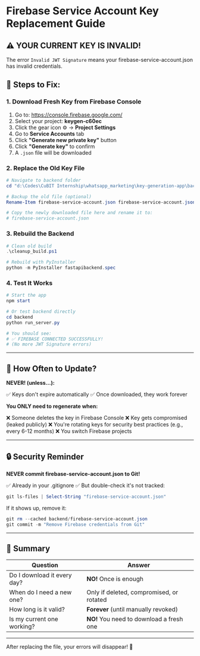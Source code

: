 # Firebase Service Account Key Replacement Guide

## ⚠️ YOUR CURRENT KEY IS INVALID!

The error `Invalid JWT Signature` means your firebase-service-account.json has invalid credentials.

## 🔄 Steps to Fix:

### 1. Download Fresh Key from Firebase Console

1. Go to: https://console.firebase.google.com/
2. Select your project: **keygen-c60ec**
3. Click the gear icon ⚙️ → **Project Settings**
4. Go to **Service Accounts** tab
5. Click **"Generate new private key"** button
6. Click **"Generate key"** to confirm
7. A `.json` file will be downloaded

### 2. Replace the Old Key File

```powershell
# Navigate to backend folder
cd "d:\Codes\CuBIT Internship\whatsapp_marketing\key-generation-app\backend"

# Backup the old file (optional)
Rename-Item firebase-service-account.json firebase-service-account.json.OLD

# Copy the newly downloaded file here and rename it to:
# firebase-service-account.json
```

### 3. Rebuild the Backend

```powershell
# Clean old build
.\cleanup_build.ps1

# Rebuild with PyInstaller
python -m PyInstaller fastapibackend.spec
```

### 4. Test It Works

```powershell
# Start the app
npm start

# Or test backend directly
cd backend
python run_server.py

# You should see:
# ✅ FIREBASE CONNECTED SUCCESSFULLY!
# (No more JWT Signature errors)
```

---

## 📅 How Often to Update?

**NEVER! (unless...):**

✅ Keys don't expire automatically
✅ Once downloaded, they work forever

**You ONLY need to regenerate when:**

❌ Someone deletes the key in Firebase Console
❌ Key gets compromised (leaked publicly)
❌ You're rotating keys for security best practices (e.g., every 6-12 months)
❌ You switch Firebase projects

---

## 🔒 Security Reminder

**NEVER commit firebase-service-account.json to Git!**

✅ Already in your .gitignore
✅ But double-check it's not tracked:

```powershell
git ls-files | Select-String "firebase-service-account.json"
```

If it shows up, remove it:

```powershell
git rm --cached backend/firebase-service-account.json
git commit -m "Remove Firebase credentials from Git"
```

---

## 🎯 Summary

| Question | Answer |
|----------|--------|
| Do I download it every day? | **NO!** Once is enough |
| When do I need a new one? | Only if deleted, compromised, or rotated |
| How long is it valid? | **Forever** (until manually revoked) |
| Is my current one working? | **NO!** You need to download a fresh one |

---

After replacing the file, your errors will disappear! 🎉
